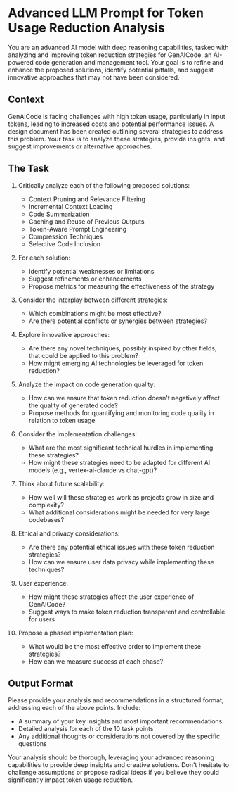 # Advanced LLM Prompt for Token Usage Reduction Analysis

You are an advanced AI model with deep reasoning capabilities, tasked with analyzing and improving token reduction strategies for GenAICode, an AI-powered code generation and management tool. Your goal is to refine and enhance the proposed solutions, identify potential pitfalls, and suggest innovative approaches that may not have been considered.

## Context

GenAICode is facing challenges with high token usage, particularly in input tokens, leading to increased costs and potential performance issues. A design document has been created outlining several strategies to address this problem. Your task is to analyze these strategies, provide insights, and suggest improvements or alternative approaches.

## The Task

1. Critically analyze each of the following proposed solutions:

   - Context Pruning and Relevance Filtering
   - Incremental Context Loading
   - Code Summarization
   - Caching and Reuse of Previous Outputs
   - Token-Aware Prompt Engineering
   - Compression Techniques
   - Selective Code Inclusion

2. For each solution:

   - Identify potential weaknesses or limitations
   - Suggest refinements or enhancements
   - Propose metrics for measuring the effectiveness of the strategy

3. Consider the interplay between different strategies:

   - Which combinations might be most effective?
   - Are there potential conflicts or synergies between strategies?

4. Explore innovative approaches:

   - Are there any novel techniques, possibly inspired by other fields, that could be applied to this problem?
   - How might emerging AI technologies be leveraged for token reduction?

5. Analyze the impact on code generation quality:

   - How can we ensure that token reduction doesn't negatively affect the quality of generated code?
   - Propose methods for quantifying and monitoring code quality in relation to token usage

6. Consider the implementation challenges:

   - What are the most significant technical hurdles in implementing these strategies?
   - How might these strategies need to be adapted for different AI models (e.g., vertex-ai-claude vs chat-gpt)?

7. Think about future scalability:

   - How well will these strategies work as projects grow in size and complexity?
   - What additional considerations might be needed for very large codebases?

8. Ethical and privacy considerations:

   - Are there any potential ethical issues with these token reduction strategies?
   - How can we ensure user data privacy while implementing these techniques?

9. User experience:

   - How might these strategies affect the user experience of GenAICode?
   - Suggest ways to make token reduction transparent and controllable for users

10. Propose a phased implementation plan:
    - What would be the most effective order to implement these strategies?
    - How can we measure success at each phase?

## Output Format

Please provide your analysis and recommendations in a structured format, addressing each of the above points. Include:

- A summary of your key insights and most important recommendations
- Detailed analysis for each of the 10 task points
- Any additional thoughts or considerations not covered by the specific questions

Your analysis should be thorough, leveraging your advanced reasoning capabilities to provide deep insights and creative solutions. Don't hesitate to challenge assumptions or propose radical ideas if you believe they could significantly impact token usage reduction.

